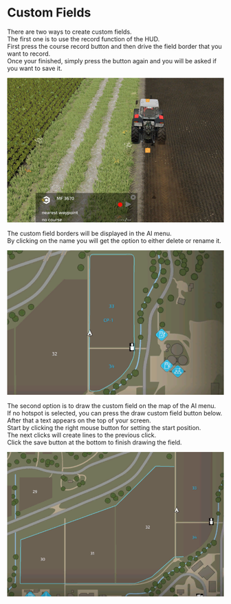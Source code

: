# Custom Fields
  
There are two ways to create custom fields.  
The first one is to use the record function of the HUD.  
First press the course record button and then drive the field border that you want to record.  
Once your finished, simply press the button again and you will be asked if you want to save it.  

![Image](../assets/images/recordcustomhelp_0_0_765_510.png)
  
The custom field borders will be displayed in the AI menu.  
By clicking on the name you will get the option to either delete or rename it.  

![Image](../assets/images/donecustomhelp_0_0_765_510.png)
  
The second option is to draw the custom field on the map of the AI menu.  
If no hotspot is selected, you can press the draw custom field button below.  
After that a text appears on the top of your screen.  
Start by clicking the right mouse button for setting the start position.  
The next clicks will create lines to the previous click.  
Click the save button at the bottom to finish drawing the field.  

![Image](../assets/images/drawcustomhelp_0_0_765_510.png)